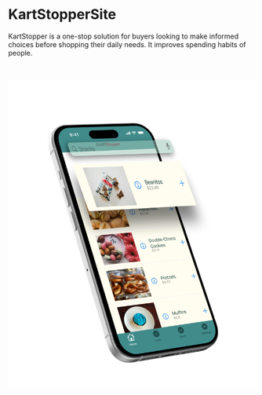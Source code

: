 # KartStopperSite

KartStopper is a one-stop solution for buyers looking to make informed choices before shopping their daily needs. It improves spending habits of people.

<div style="
  flex-direction: row; 
  width: 100%; 
  margin-top: 3rem; 
  position: relative;
  max-height: 100%;
  height: 182vh;
  width: 100%;
  margin-top: 3rem;
  position: relative;
  ">
  <picture>
    <source media="(min-width: 1200px)" srcset="content/hero-lg.png">
    <source media="(min-width: 576px)" srcset="content/hero-md.png">
    <img src="content/mockscreen-sm.png" 
         style="background-image:url('content/hero-sm.png') no-repeat top / contain;" 
         alt="Hero image displaying the app mockup on an iPhone 15 with a red tag image streching across the entire background width.">
  </picture> 
</div> 
